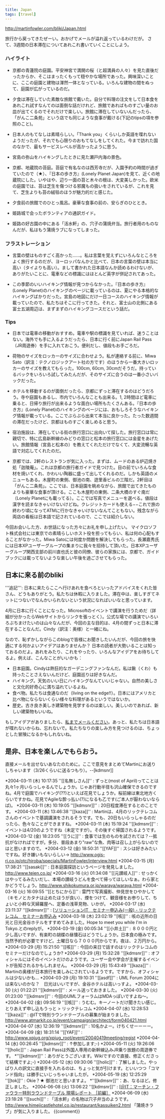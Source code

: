 ```yaml
---
title: Japan
tags: [travel]
---
```


http://martinfowler.com/bliki/Japan.html

旅行から戻ってきたぜーい。おかげでメールが溢れ返っているわけだが。
さて、3週間の日本滞在についてあれこれ書いていくことにしよう。

### ハイライト

* 京都の青蓮院の庭園。平安神宮で満開の桜（と超満員の人々）を見た直後だったからか、そこはまったくもって穏やかな場所であった。興味深いことに、ここの庭園と建物は渾然一体となっている。いろんな建物の間をぬって、庭園が広がっているのだ。

* 夕食は滞在していた素敵な旅館で戴いた。自分で料理の注文をして日本食をあれこれ試すなんてのは面倒な話だけれど、旅館であればものすごい量のお皿が出てくるのでそれだけで楽しい。旅館に滞在していないんだったら、「がんこ二条苑」という店でも同じような食事が戴ける(下記のtipsの項を参照のこと)。

* 日本人のもてなしは素晴らしい。「Thank you」くらいしか英語を喋れないようだったが、それでも心限りのおもてなしをしてくれた。今まで訪れた国のなかで、最もサービスレベルが高かったように思う。

* 宮島の弥山をハイキングしたときに見た瀬戸内海の景色。

* 京都、地蔵院の苔庭。苔庭で有名なのは西芳寺だが、入園予約の時間が過ぎていたので（★）、『日本の歩き方』(Lonely Planet Japan)を見て、近くの地蔵院にした。いやはや、辺り一面の苔と木々の根は、大変美しかった。欧米の庭園では、苔は芝生を傷つける邪魔もの扱いをされているが、これを見て、芝生よりも苔の絨毯のほうが魅力的だと感じた。

* 夕食前の旅館でのひとっ風呂。豪華な食事の前の、安らぎのひととき。

* 姫路城で会ったボランティアの通訳ガイド。

* 姫路の好古園の中にある「活水軒」の、穴子の蒲焼弁当。旅行者用のものなんだが、私はもう蒲焼ラブになってしまった。

### フラストレーション

* 言葉の壁はものすごく高かった……。私は言葉を覚えずにいろんなところをよく旅行するのだが、ヨーロッパなんかと比べて、日本の言葉の壁は本当に高い（タイよりも高い）。まして書かれた日本語なんか読めるわけないが、ありがたいことに、電車などの標識にはほとんど英字が併記されてあった。

* この季節のいいハイキング情報が見つからなかった。『日本の歩き方』(Lonely Planet)のハイキングのページに載っているのは、夏にやる本格的なハイキングばかりだった。宮島の地図にだけ一日コースのハイキング情報が載っていたので、私たちはそこに行ってきた。それと、富士山の北側にある富士五湖周辺は、まずまずのハイキングコースだという話だ。

### Tips

* 日本では電車の移動がおすすめ。電車や駅の標識を見ていれば、迷うことはない。海外でも手に入るようだったら、日本に行く前にJapan Rail Pass（JR周遊券）を手に入れておこう。便利だし、値段もお手ごろだ。

* 荷物のサイズをロッカーのサイズに合わせよう。私が連絡する前に、Miwa Sato（訳注：テクノロジックアート社の方です）のほうから一番大きいロッカーのサイズを教えてもらった。100cm, 60cm, 30cmだそうだ。持っているバックをいろいろ試してみたんだが、そのサイズに合うのは一番小さいバックだった。

* ホテルを移動するのが面倒だったら、京都にずっと滞在するのはどうだろう。寺や庭園もあるし、市内でいろんなことも出来る。1, 2時間ほど電車に乗ると、日帰り旅行が出来るような面白い場所もたくさんある。『日本の歩き方』(Lonely Planet)のハイキングのページには、おもしろそうなハイキング情報が載っている。ここでぶらぶら出来て本当に良かった。たった数週間の滞在だったけど、京都はものすごく楽しめると思う。

* 宿泊施設は、滞在している街の旅行窓口に出向いて探した。旅行窓口は常に親切で、特に広島新幹線のみどりの窓口と松本の旅行窓口には金星をあげたい。旅館情報（宮島と松本の）を教えてくれただけでなくて、大変流暢な英語で対応してくれたのだ。

* 京都では、2軒のレストランが気に入った。まずは、ムードのある炉辺焼き処「迦陵庵」。これは京都の旅行者ガイドで見つけた。目の前でいろんな食材を焼いてくれ、かわいい陶器に盛って出してくれるのだ。しかも英語のメニューもある。木屋町の東側、御池の南、遊里香ビルの三階だ。2軒目は「がんこ二条苑」。ここでは、日本庭園を眺めながら、旅館で出てきたものよりも豪華な食事が頂ける。ここも木屋町の東側、二条大橋のすぐ南だ（Lonely Planetにも載ってる）。ここでは写真でメニューを選べる。値段は漢字を読まなきゃいけないけどね。クレジットカードも使える−−これで旅の終わり頃になってATMに行かなきゃいけないなんてこともない。残念ながら両店の看板は日本語で記されているので、ここでは紹介しない。

今回お会いした方、お世話になった方々にお礼を申し上げたい。
マイクロソフト株式会社には東京での素晴らしいホスト役を担ってもらい、私は何の心配もすることがなかった。Miwa Satoには何度か問題を解決してもらった。長瀬嘉秀氏には日本XPユーザーグループの集まりに我々を招待して頂いた。日本XPユーザーグループ関西支部の前川直也氏と彼の同僚、彼らの家族には、京都で、ガイドブックには載ってないような楽しい午後を過ごさせてもらった。



## 日本に来る前のbliki

'''追記''': 日本に来たらここへ行けあれを食べろといったアドバイスをくれた皆さん、どうもありがとう。私たちは休暇に入りました。滞在中は、楽しすぎてネットにつないでなんかいられないという状況になればいいなと思っています。

4月に日本に行くことになった。Microsoftのイベントで講演を行うためだ（詳細が分かったらWebサイトからリンクを張っとく）。公式な場での講演でいろいろぶちまけたいのは山々なんだが、今回の主な目的は、4月の間ずっと日本に滞在することなんだ。Cindy（訳注：奥様）と一緒にね。

なので、恥ずかしながらこのblogで皆様にお聞きしたいんだが、今回の旅を快適にする何かよいアイデアはありませんか？ 日本の読者が大勢いることは知っておるのだよ。あれをみたり、これをやったり、いろんなアイデアをお待ちしてるよ。例えば、こんなことがいいかも：

* 日本庭園。Cindyは熱狂的なガーデニングファンなんだ。私は鍬（くわ）も持ったことさえないんだけど、庭園巡りは好きなんだ。
* ハイキング。天気のいい日にハイキングなんていいじゃない。自然の美しさと文化的好奇心に満ち溢れているよね。
* 食べ物。私たちは食通なのだ（living on the edge!!）。日本にはアメリカと比べ物にならないくらい様々な料理があるというではないか。
* 歴史。古き良き美しき建築物を見学するのは楽しい。美しいのであれば、新しい建築物もいいね。

もしアイデアがありましたら、[私までメールください](mailto:fowler@acm.org)。あっと、私たちは日本語が喋れないからね、忘れないで。私たちなりの楽しみ方を見つけるのは、ちょっとした冒険になるかもしれないね。

## 是非、日本を楽しんでもらおう。

直接メールを出せないあなたのために。ここで意見をまとめてMartinにお送りしちゃいます（3/26くらいに送るつもり）。--[kdmsnr]]

*2004-03-11 (木) 10:17:35 ''[[名無しさん]]'' : ずっと(most of April)ってことは丸々1ヶ月いらっしゃるんでしょうか。じゃあ行動半径も沢山確保できるのですね。4月で庭園でハイキング(??)といえば花見でしょうか。桜前線は東北地方くらいですかね。花見でAgileな酔っ払い(?)になるも乙です(ご本人が厭わないならば)。
*2004-03-11 (木) 10:19:05 ''[[kdmsnr]]'' : 20日程度滞在するとのことです。
*2004-03-11 (木) 13:46:38 ''[[kaza]]'' : Martinは、4月のリックテレコムさんのイベントで基調講演をされるそうです。でも、20日もいらっしゃるのだったら、色々なことができますね。
*2004-03-11 (木) 15:19:24 ''[[kdmsnr]]'' : イベントは4/20のようですね（未定ですが）。その後すぐ帰国されるようです。
*2004-03-12 (金) 18:23:05 ''[[うに]]'' : 食事では生のものを試されては？--抵抗がなければですが。多分、普段あまり"raw"な魚、肉等は召し上がらないのではと思いますので。
*2004-03-12 (金) 18:50:31 ''[[YAF]]'' : スシは好きみたいですね。好き嫌いもないらしい-> http://www.ogis-ri.co.jp/otc/hiroba/specials/MartinFowler/interview.html
*2004-03-15 (月) 17:38:21 ''[[sasaki]]'' : 日本庭園探訪というページを発見しました。http://www.teien.co.jp/
*2004-03-16 (火) 01:34:08 ''[[元讃岐人]]'' : せっかくはやってるみたいだし、本場の讃岐うどんを食べて帰ってほしいなぁ。わら家とかどうでしょう。http://www.shikokumura.or.jp/waraya/waraya.html
*2004-03-16 (火) 16:09:55 ''[[とちにから]]'' : 雷門で写真撮影、仲見世をひやかして（キモノとカタナは止めたほうが良い）、煙をつけて、観音様をお参りして、ちょいと小粋な天婦羅屋へ、定番の浅草見物、いかが。
*2004-03-17 (水) 23:11:37 ''[[kdmsnr]]'' : [[ソリューションIT　セミナー申込み(一般) - リックテレコム　セミナーお申込み](http://www.q4-inc.com/solutionit/)
*2004-03-18 (木) 23:02:19 ''[咳]]'' : 咳の近所の日光と日光金谷ホテルをすすめてみました。Hope to meet you while I'm in Tokyo.とのreplyが。
*2004-03-19 (金) 00:05:34 ''[[小井土]]'' : ８０００円と少し高いですが、有楽町の胡蝶の昼懐石はどうでしょうか。日本食の極みです。当然予約が必要ですけど。土曜日なら７０００円からです。夜は、２万円から。
*2004-03-29 (月) 15:21:50 ''[[咳]]'' : 今回の来日で話すのはリックテレコムのセミナーだけなのでしょうか?
*2004-03-29 (月) 15:32:28 ''[[kdmsnr]]'' : オフィシャルにはそのイベントだけのようです。ユーザー会や学会が主催するイベントが告知されるかもしれません。
*2004-03-29 (月) 15:43:49 ''[[kaza]]'' : Martinの奥様が日本旅行を楽しみにされているようです。ですから、オフィシャルは少ないかも...
*2004-03-29 (月) 19:10:31 ''[[asdf]]'' : UML Forum 2004には来ないのかな？　日光はいいですが、金谷ホテルは高いっすよ。
*2004-03-30 (火) 01:22:21 ''[[kdmsnr]]'' : メール送っておきました。
*2004-03-30 (火) 01:23:00 ''[[kdmsnr]]'' : 今回のUMLフォーラムはMDAっぽいですよね〜。
*2004-04-02 (金) 09:56:19 ''[[咳]]'' : うむむ。キーノートだけ聞きたい感じ。とりあえず申し込もうっと > リックテレコム
*2004-04-07 (水) 12:28:53 ''[[kaza]]'' : @ITで特別ラウンドテーブルの募集が始まりました。http://www.atmarkit.co.jp/event/campaign/architect/form040421.html
*2004-04-07 (水) 12:36:19 ''[[kdmsnr]]'' : 10名かよー。けちくせーーーー。
*2004-04-09 (金) 18:31:14 ''[[YAF]]'' : http://www.xpjug.org/xpjug_root/event/20040419meeting/regist
*2004-04-14 (水) 00:26:45 ''[[kdmsnr]]'' : ↑参加します;-)
*2004-05-11 (火) 19:26:06 ''[[holic]]'' : Japan Rail Passは外国人専用の新幹線込みJR乗り放題の周遊券です。
*''[[kdmsnr]]''：ありがとうございます。Wikiですので直接、修正くださって結構ですよ;-)
*2004-05-12 (水) 09:30:06 ''[[holic]]'' : 了解しました。やっぱり人の訳文に直接手を入れるのは、ちょっと気が引けます。といいつつ「コマンド指向」は勝手にいじっちゃいましたが。
*2004-05-19 (水) 12:25:29 ''[[tok]]'' : Okie？★ 御池だと思いますよ。
*''[[kdmsnr]]''：あ、なるほど。修正しました。
*2004-06-08 (火) 13:06:22 ''[[kdmsnr]]'' : [[＠IT：マーチン・ファウラー特別ラウンドテーブル 現場レポート ［前編］](http://www.atmarkit.co.jp/farc/special/fowler01/fowler01.html)
*2004-06-09 (水) 23:18:28 ''[[suchi]]'' : 「活水軒」の名物は穴子弁当のようです。http://www.himejicastlehotel.co.jp/restaurant/kassuiken2.html  「蒲焼きラブ」が気に入りました。
{{comment}}
